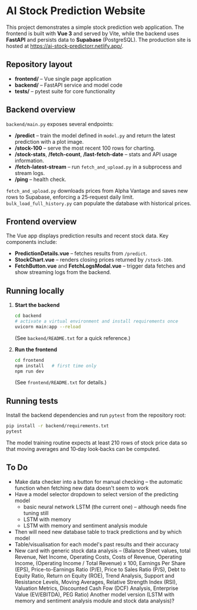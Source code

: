 # AI Stock Prediction Website

This project demonstrates a simple stock prediction web application. The frontend is built with **Vue 3** and served by Vite, while the backend uses **FastAPI** and persists data to **Supabase** (PostgreSQL). The production site is hosted at <https://ai-stock-predictorr.netlify.app/>.

## Repository layout

- **frontend/** – Vue single page application
- **backend/** – FastAPI service and model code
- **tests/** – pytest suite for core functionality

## Backend overview

`backend/main.py` exposes several endpoints:

- **/predict** – train the model defined in `model.py` and return the latest prediction with a plot image.
- **/stock-100** – serve the most recent 100 rows for charting.
- **/stock-stats**, **/fetch-count**, **/last-fetch-date** – stats and API usage information.
- **/fetch-latest-stream** – run `fetch_and_upload.py` in a subprocess and stream logs.
- **/ping** – health check.

`fetch_and_upload.py` downloads prices from Alpha Vantage and saves new rows to Supabase, enforcing a 25‑request daily limit. `bulk_load_full_history.py` can populate the database with historical prices.

## Frontend overview

The Vue app displays prediction results and recent stock data. Key components include:

- **PredictionDetails.vue** – fetches results from `/predict`.
- **StockChart.vue** – renders closing prices returned by `/stock-100`.
- **FetchButton.vue** and **FetchLogsModal.vue** – trigger data fetches and show streaming logs from the backend.

## Running locally

1. **Start the backend**

   ```bash
   cd backend
   # activate a virtual environment and install requirements once
   uvicorn main:app --reload
   ```
   (See `backend/README.txt` for a quick reference.)

2. **Run the frontend**

   ```bash
   cd frontend
   npm install   # first time only
   npm run dev
   ```
   (See `frontend/README.txt` for details.)

## Running tests

Install the backend dependencies and run `pytest` from the repository root:

```bash
pip install -r backend/requirements.txt
pytest
```

The model training routine expects at least 210 rows of stock price data so that moving averages and 10‑day look‑backs can be computed.

## To Do

- Make data checker into a button for manual checking – the automatic function when fetching new data doesn't seem to work
- Have a model selector dropdown to select version of the predicting model
  - basic neural network LSTM (the current one) – although needs fine tuning still
  - LSTM with memory
  - LSTM with memory and sentiment analysis module
- Then will need new database table to track predictions and by which model
- Table/visualisation for each model's past results and their accuracy
- New card with generic stock data analysis – (Balance Sheet values, total Revenue, Net Income, Operating Costs, Costs of Revenue, Operating Income, (Operating Income / Total Revenue) x 100, Earnings Per Share (EPS), Price-to-Earnings Ratio (P/E), Price to Sales Ratio (P/S), Debt to Equity Ratio, Return on Equity (ROE), Trend Analysis, Support and Resistance Levels, Moving Averages, Relative Strength Index (RSI), Valuation Metrics, Discounted Cash Fow (DCF) Analysis, Enterprise Value (EV/EBITDA), PEG Ratio)
  Another model version (LSTM with memory and sentiment analysis module and stock data analysis)?

